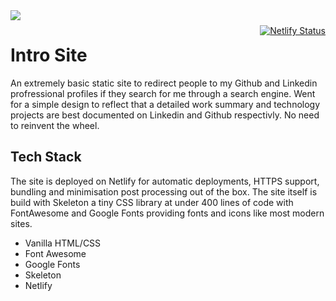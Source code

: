 
<img src='preview.gif' />

<div style='float:right;padding-top:10px'>

[![Netlify Status](https://api.netlify.com/api/v1/badges/8a2b5aac-70fc-4a0f-a414-72a4fb84f6fd/deploy-status)](https://app.netlify.com/sites/wiltaylo/deploys)

</div>

# Intro Site

An extremely basic static site to redirect people to my Github and Linkedin profressional profiles if they search for me through a search engine. Went for a simple design to reflect that a detailed work summary and technology projects are best documented on Linkedin and Github respectivly. No need to reinvent the wheel.

## Tech Stack

The site is deployed on Netlify for automatic deployments, HTTPS support, bundling and minimisation post processing out of the box. The site itself is build with Skeleton a tiny CSS library at under 400 lines of code with FontAwesome and Google Fonts providing fonts and icons like most modern sites.

* Vanilla HTML/CSS
* Font Awesome 
* Google Fonts
* Skeleton
* Netlify